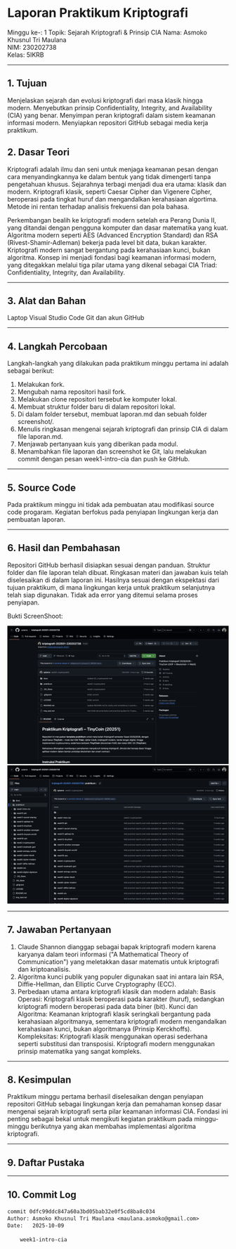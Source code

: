 # Laporan Praktikum Kriptografi

Minggu ke-: 1
Topik: Sejarah Kriptografi & Prinsip CIA
Nama: Asmoko Khusnul Tri Maulana  
 NIM: 230202738  
 Kelas: 5IKRB

---

## 1. Tujuan

Menjelaskan sejarah dan evolusi kriptografi dari masa klasik hingga modern.
Menyebutkan prinsip Confidentiality, Integrity, and Availability (CIA) yang benar.
Menyimpan peran kriptografi dalam sistem keamanan informasi modern.
Menyiapkan repositori GitHub sebagai media kerja praktikum.

## 2. Dasar Teori

Kriptografi adalah ilmu dan seni untuk menjaga keamanan pesan dengan cara menyandingkannya ke dalam bentuk yang tidak dimengerti tanpa pengetahuan khusus. Sejarahnya terbagi menjadi dua era utama: klasik dan modern. Kriptografi klasik, seperti Caesar Cipher dan Vigenere Cipher, beroperasi pada tingkat huruf dan mengandalkan kerahasiaan algortima. Metode ini rentan terhadap analisis frekuensi dan pola bahasa.

Perkembangan bealih ke kriptografi modern setelah era Perang Dunia II, yang ditandai dengan pengguna komputer dan dasar matematika yang kuat. Algoritma modern seperti AES (Advanced Encryption Standard) dan RSA (Rivest-Shamir-Adleman) bekerja pada level bit data, bukan karakter. Kriptografi modern sangat bergantung pada kerahasiaan kunci, bukan algoritma. Konsep ini menjadi fondasi bagi keamanan informasi modern, yang ditegakkan melalui tiga pilar utama yang dikenal sebagai CIA Triad: Confidentiality, Integrity, dan Availability.

---

## 3. Alat dan Bahan

Laptop
Visual Studio Code
Git dan akun GitHub

---

## 4. Langkah Percobaan

Langkah-langkah yang dilakukan pada praktikum minggu pertama ini adalah sebagai berikut:

1. Melakukan fork.
2. Mengubah nama repositori hasil fork.
3. Melakukan clone repositori tersebut ke komputer lokal.
4. Membuat struktur folder baru di dalam repositori lokal.
5. Di dalam folder tersebut, membuat laporan.md dan sebuah folder screenshot/.
6. Menulis ringkasan mengenai sejarah kriptografi dan prinsip CIA di dalam file laporan.md.
7. Menjawab pertanyaan kuis yang diberikan pada modul.
8. Menambahkan file laporan dan screenshot ke Git, lalu melakukan commit dengan pesan week1-intro-cia dan push ke GitHub.

---

## 5. Source Code

Pada praktikum minggu ini tidak ada pembuatan atau modifikasi source code progaram. Kegiatan berfokus pada penyiapan lingkungan kerja dan pembuatan laporan.

---

## 6. Hasil dan Pembahasan

Repositori GitHub berhasil disiapkan sesuai dengan panduan. Struktur folder dan file laporan telah dibuat. Ringkasan materi dan jawaban kuis telah diselesaikan di dalam laporan ini. Hasilnya sesuai dengan ekspektasi dari tujuan praktikum, di mana lingkungan kerja untuk praktikum selanjutnya telah siap digunakan. Tidak ada error yang ditemui selama proses penyiapan.

Bukti ScreenShoot:

![Bukti Schreenshot](screenshot/1.png)
![Bukti Schreenshot](screenshot/2.png)

---

## 7. Jawaban Pertanyaan

1. Claude Shannon dianggap sebagai bapak kriptografi modern karena karyanya dalam teori informasi ("A Mathematical Theory of Communication") yang meletakkan dasar matematis untuk kriptografi dan kriptoanalisis.
2. Algoritma kunci publik yang populer digunakan saat ini antara lain RSA, Diffie-Hellman, dan Elliptic Curve Cryptography (ECC).
3. Perbedaan utama antara kriptografi klasik dan modern adalah:
   Basis Operasi: Kriptografi klasik beroperasi pada karakter (huruf), sedangkan kriptografi modern beroperasi pada data biner (bit).
   Kunci dan Algoritma: Keamanan kriptografi klasik seringkali bergantung pada kerahasiaan algoritmanya, sementara kriptografi modern mengandalkan kerahasiaan kunci, bukan algoritmanya (Prinsip Kerckhoffs).
   Kompleksitas: Kriptografi klasik menggunakan operasi sederhana seperti substitusi dan transposisi. Kriptografi modern menggunakan prinsip matematika yang sangat kompleks.

---

## 8. Kesimpulan

Praktikum minggu pertama berhasil diselesaikan dengan penyiapan repositori GitHub sebagai lingkungan kerja dan pemahaman konsep dasar mengenai sejarah kriptografi serta pilar keamanan informasi CIA. Fondasi ini penting sebagai bekal untuk mengikuti kegiatan praktikum pada minggu-minggu berikutnya yang akan membahas implementasi algoritma kriptografi.

---

## 9. Daftar Pustaka

---

## 10. Commit Log

```
commit 0dfc99ddc847a60a3bd05bab32e0f5cd8ba8c034
Author: Asmoko Khusnul Tri Maulana <maulana.asmoko@gmail.com>
Date:   2025-10-09

    week1-intro-cia
```
